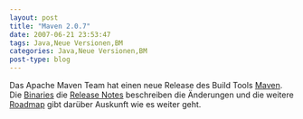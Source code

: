 ```yaml
---
layout: post
title: "Maven 2.0.7"
date: 2007-06-21 23:53:47
tags: Java,Neue Versionen,BM
categories: Java,Neue Versionen,BM
post-type: blog
---
```

Das Apache Maven Team hat einen neue Release des Build Tools [Maven](http://maven.apache.org). Die 
[Binaries](http://maven.apache.org/download.html "Binaries") die 
[Release Notes](http://maven.apache.org/release-notes.html "Release Notes") beschreiben die Änderungen 
und die weitere [Roadmap](http://jira.codehaus.org/secure/IssueNavigator.jspa?reset=true&&pid=10500&fixfor=13010&sorter/field=issuekey&sorter/order=DESC) gibt 
darüber Auskunft wie es weiter geht.
